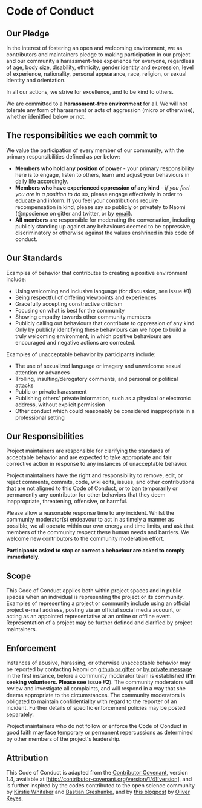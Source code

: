 # Code of Conduct

## Our Pledge

In the interest of fostering an open and welcoming environment, we as contributors and maintainers pledge to making participation in our project and our community a harassment-free experience for everyone, regardless of age, body size, disability, ethnicity, gender identity and expression, level of experience, nationality, personal appearance, race, religion, or sexual identity and orientation.

In all our actions, we strive for excellence, and to be kind to others.

We are committed to a **harassment-free environment** for all. We will not tolerate any form of harassment or acts of aggression (micro or otherwise), whether idenitfied below or not.

## The responsibilities we each commit to

We value the participation of every member of our community, with the primary responsibilities defined as per below:
- **Members who hold any position of power** - your primary responsibility here is to engage, listen to others, learn and adjust your behaviours in daily life accordingly. 
- **Members who have experienced oppression of any kind** - *if you feel you are in a position to do so*, please engage effectively in order to educate and inform. If you feel your contributions require recompensation in kind, please say so publicly or privately to Naomi (@npscience on gitter and twitter, or by [email](mailto:globalinclusivity.com)).
- **All members** are responsible for moderating the conversation, including publicly standing up against any behaviours deemed to be oppressive, discriminatory or otherwise against the values enshrined in this code of conduct.

## Our Standards

Examples of behavior that contributes to creating a positive environment include:

* Using welcoming and inclusive language (for discussion, see issue #1)
* Being respectful of differing viewpoints and experiences
* Gracefully accepting constructive criticism
* Focusing on what is best for the community
* Showing empathy towards other community members
* Publicly calling out behaviours that contribute to oppression of any kind. Only by publicly identifying these behaviours can we hope to build a truly welcoming environment, in which positive behaviours are encouraged and negative actions are corrected.

Examples of unacceptable behavior by participants include:

* The use of sexualized language or imagery and unwelcome sexual attention or advances
* Trolling, insulting/derogatory comments, and personal or political attacks
* Public or private harassment
* Publishing others' private information, such as a physical or electronic address, without explicit permission
* Other conduct which could reasonably be considered inappropriate in a professional setting

## Our Responsibilities

Project maintainers are responsible for clarifying the standards of acceptable behavior and are expected to take appropriate and fair corrective action in response to any instances of unacceptable behavior.

Project maintainers have the right and responsibility to remove, edit, or reject comments, commits, code, wiki edits, issues, and other contributions that are not aligned to this Code of Conduct, or to ban temporarily or permanently any contributor for other behaviors that they deem inappropriate, threatening, offensive, or harmful.

Please allow a reasonable response time to any incident. Whilst the community moderator(s) endeavour to act in as timely a manner as possible, we all operate within our own energy and time limits, and ask that members of the community respect these human needs and barriers. We welcome new contributors to the community moderation effort.

**Participants asked to stop or correct a behaviour are asked to comply immediately.**

## Scope

This Code of Conduct applies both within project spaces and in public spaces when an individual is representing the project or its community. Examples of representing a project or community include using an official project e-mail address, posting via an official social media account, or acting as an appointed representative at an online or offline event. Representation of a project may be further defined and clarified by project maintainers.

## Enforcement

Instances of abusive, harassing, or otherwise unacceptable behavior may be reported by contacting Naomi on [github or gitter](www.github.com/npscience) or [by private message](mailto:globalinclusivity@gmail.com) in the first instance, before a community moderator team is established (**I'm seeking volunteers. Please see issue #2**). The community moderators will review and investigate all complaints, and will respond in a way that she deems appropriate to the circumstances. The community moderators is obligated to maintain confidentiality with regard to the reporter of an incident. Further details of specific enforcement policies may be posted separately.

Project maintainers who do not follow or enforce the Code of Conduct in good faith may face temporary or permanent repercussions as determined by other members of the project's leadership.

## Attribution

This Code of Conduct is adapted from the [Contributor Covenant][homepage], version 1.4, available at [http://contributor-covenant.org/version/1/4][version], and is further inspired by the codes contributed to the open science community by [Kirstie Whitaker](www.github.com/kirstiejane) and [Bastian Greshanke](www.github.com/gedankenstuecke), and by [this blogpost](https://ironholds.org/not-about-image/) by [Oliver Keyes](www.twitter.com/kopshtik).

[homepage]: http://contributor-covenant.org
[version]: http://contributor-covenant.org/version/1/4/
